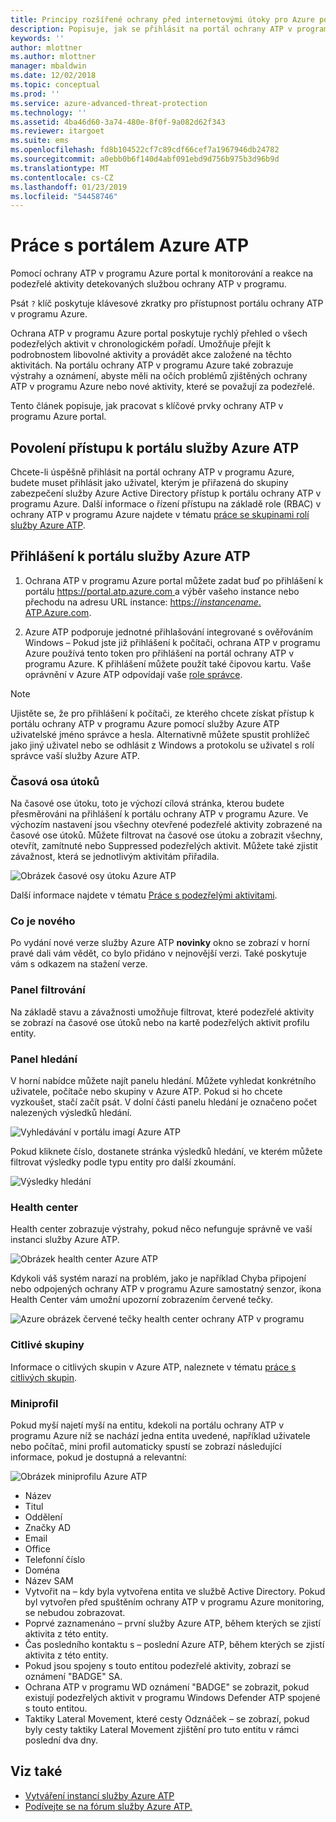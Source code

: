 ```yaml
---
title: Principy rozšířené ochrany před internetovými útoky pro Azure portal | Dokumentace Microsoftu
description: Popisuje, jak se přihlásit na portál ochrany ATP v programu Azure a její komponenty. na portálu
keywords: ''
author: mlottner
ms.author: mlottner
manager: mbaldwin
ms.date: 12/02/2018
ms.topic: conceptual
ms.prod: ''
ms.service: azure-advanced-threat-protection
ms.technology: ''
ms.assetid: 4ba46d60-3a74-480e-8f0f-9a082d62f343
ms.reviewer: itargoet
ms.suite: ems
ms.openlocfilehash: fd8b104522cf7c89cdf66cef7a1967946db24782
ms.sourcegitcommit: a0ebb0b6f140d4abf091ebd9d756b975b3d96b9d
ms.translationtype: MT
ms.contentlocale: cs-CZ
ms.lasthandoff: 01/23/2019
ms.locfileid: "54458746"
---
```

# <a name="working-with-the-azure-atp-portal"></a>Práce s portálem Azure ATP

Pomocí ochrany ATP v programu Azure portal k monitorování a reakce na podezřelé aktivity detekovaných službou ochrany ATP v programu.

Psát `?` klíč poskytuje klávesové zkratky pro přístupnost portálu ochrany ATP v programu Azure. 

Ochrana ATP v programu Azure portal poskytuje rychlý přehled o všech podezřelých aktivit v chronologickém pořadí. Umožňuje přejít k podrobnostem libovolné aktivity a provádět akce založené na těchto aktivitách. Na portálu ochrany ATP v programu Azure také zobrazuje výstrahy a oznámení, abyste měli na očích problémů zjištěných ochrany ATP v programu Azure nebo nové aktivity, které se považují za podezřelé.

Tento článek popisuje, jak pracovat s klíčové prvky ochrany ATP v programu Azure portal.


## <a name="enabling-access-to-the-azure-atp-portal"></a>Povolení přístupu k portálu služby Azure ATP
Chcete-li úspěšně přihlásit na portál ochrany ATP v programu Azure, budete muset přihlásit jako uživatel, kterým je přiřazená do skupiny zabezpečení služby Azure Active Directory přístup k portálu ochrany ATP v programu Azure. Další informace o řízení přístupu na základě role (RBAC) v ochrany ATP v programu Azure najdete v tématu [práce se skupinami rolí služby Azure ATP](atp-role-groups.md).

## <a name="logging-into-the-azure-atp-portal"></a>Přihlášení k portálu služby Azure ATP

1. Ochrana ATP v programu Azure portal můžete zadat buď po přihlášení k portálu [ https://portal.atp.azure.com ](https://portal.atp.azure.com) a výběr vašeho instance nebo přechodu na adresu URL instance: [https://*instancename*. ATP.Azure.com](https://*instancename*.atp.azure.com).


2.  Azure ATP podporuje jednotné přihlašování integrované s ověřováním Windows – Pokud jste již přihlášení k počítači, ochrana ATP v programu Azure používá tento token pro přihlášení na portál ochrany ATP v programu Azure. K přihlášení můžete použít také čipovou kartu. Vaše oprávnění v Azure ATP odpovídají vaše [role správce](atp-role-groups.md).

 > [!NOTE]
 > Ujistěte se, že pro přihlášení k počítači, ze kterého chcete získat přístup k portálu ochrany ATP v programu Azure pomocí služby Azure ATP uživatelské jméno správce a hesla. Alternativně můžete spustit prohlížeč jako jiný uživatel nebo se odhlásit z Windows a protokolu se uživatel s rolí správce vaší služby Azure ATP. 


### <a name="attack-time-line"></a>Časová osa útoků

Na časové ose útoku, toto je výchozí cílová stránka, kterou budete přesměrováni na přihlášení k portálu ochrany ATP v programu Azure. Ve výchozím nastavení jsou všechny otevřené podezřelé aktivity zobrazené na časové ose útoků. Můžete filtrovat na časové ose útoku a zobrazit všechny, otevřít, zamítnuté nebo Suppressed podezřelých aktivit. Můžete také zjistit závažnost, která se jednotlivým aktivitám přiřadila.

![Obrázek časové osy útoku Azure ATP](media/atp-sa-timeline.png)

Další informace najdete v tématu [Práce s podezřelými aktivitami](working-with-suspicious-activities.md).

### <a name="whats-new"></a>Co je nového

Po vydání nové verze služby Azure ATP **novinky** okno se zobrazí v horní pravé dali vám vědět, co bylo přidáno v nejnovější verzi. Také poskytuje vám s odkazem na stažení verze.

### <a name="filtering-panel"></a>Panel filtrování

Na základě stavu a závažnosti umožňuje filtrovat, které podezřelé aktivity se zobrazí na časové ose útoků nebo na kartě podezřelých aktivit profilu entity.

### Panel hledání <a name="search-bar"></a>

V horní nabídce můžete najít panelu hledání. Můžete vyhledat konkrétního uživatele, počítače nebo skupiny v Azure ATP. Pokud si ho chcete vyzkoušet, stačí začít psát. V dolní části panelu hledání je označeno počet nalezených výsledků hledání. 

![Vyhledávání v portálu imagí Azure ATP](media/atp-workspace-portal-search.png)

Pokud kliknete číslo, dostanete stránka výsledků hledání, ve kterém můžete filtrovat výsledky podle typu entity pro další zkoumání.

![Výsledky hledání](media/search-results.png)

### <a name="health-center"></a>Health center

Health center zobrazuje výstrahy, pokud něco nefunguje správně ve vaší instanci služby Azure ATP.

![Obrázek health center Azure ATP](media/atp-health-issue.png)

Kdykoli váš systém narazí na problém, jako je například Chyba připojení nebo odpojených ochrany ATP v programu Azure samostatný senzor, ikona Health Center vám umožní upozorní zobrazením červené tečky. 

![Azure obrázek červené tečky health center ochrany ATP v programu](media/atp-health-bar.png)

### <a name="sensitive-groups"></a>Citlivé skupiny

Informace o citlivých skupin v Azure ATP, naleznete v tématu [práce s citlivých skupin](sensitive-accounts.md).

### <a name="mini-profile"></a>Miniprofil

Pokud myší najetí myší na entitu, kdekoli na portálu ochrany ATP v programu Azure níž se nachází jedna entita uvedené, například uživatele nebo počítač, mini profil automaticky spustí se zobrazí následující informace, pokud je dostupná a relevantní:

![Obrázek miniprofilu Azure ATP](media/atp-mini-profile.png)

- Název
- Titul
- Oddělení
- Značky AD
- Email
- Office
- Telefonní číslo
- Doména
- Název SAM
- Vytvořit na – kdy byla vytvořena entita ve službě Active Directory. Pokud byl vytvořen před spuštěním ochrany ATP v programu Azure monitoring, se nebudou zobrazovat.
- Poprvé zaznamenáno – první služby Azure ATP, během kterých se zjistí aktivita z této entity.
- Čas posledního kontaktu s – poslední Azure ATP, během kterých se zjistí aktivita z této entity.
- Pokud jsou spojeny s touto entitou podezřelé aktivity, zobrazí se oznámení "BADGE" SA.
- Ochrana ATP v programu WD oznámení "BADGE" se zobrazit, pokud existují podezřelých aktivit v programu Windows Defender ATP spojené s touto entitou.
- Taktiky Lateral Movement, které cesty Odznáček – se zobrazí, pokud byly cesty taktiky Lateral Movement zjištění pro tuto entitu v rámci poslední dva dny.


## <a name="see-also"></a>Viz také

- [Vytváření instancí služby Azure ATP](install-atp-step1.md)
- [Podívejte se na fórum služby Azure ATP.](https://aka.ms/azureatpcommunity)